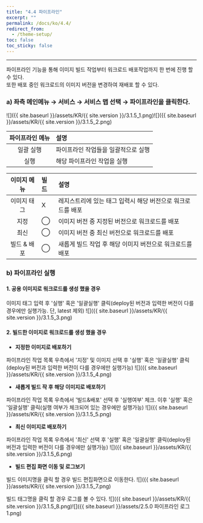 ```yaml
---
title: "4.4 파이프라인"
excerpt: ""
permalink: /docs/ko/4.4/
redirect_from:
  - /theme-setup/
toc: false
toc_sticky: false
---
```


---
파이프라인 기능을 통해 이미지 빌드 작업부터 워크로드 배포작업까지 한 번에 진행 할 수 있다.<br/>
또한 배포 중인 워크로드의 이미지 버전을 변경하여 재배포 할 수 있다.

### a\) 좌측 메인메뉴 → 서비스 → 서비스 맵 선택 → 파이프라인을 클릭한다.
![]({{ site.baseurl }}/assets/KR/{{ site.version }}/3.1.5_1.png)![]({{ site.baseurl }}/assets/KR/{{ site.version }}/3.1.5_2.png)

| **파이프라인 메뉴** | **설명**              |
| :----------: | :------------------ |
|    일괄 실행     | 파이프라인 작업들을 일괄적으로 실행 |
|      실행      | 해당 파이프라인 작업을 실행     |

| **이미지 메뉴** | **빌드** | **설명**                            |
| :--------: | :----- | :-------------------------------- |
|   이미지 태그   | X      | 레지스트리에 있는 태그 입력시 해당 버전으로 워크로드를 배포 |
|     지정     | ⃝      | 이미지 버전 중 지정된 버전으로 워크로드를 배포        |
|     최신     | ⃝      | 이미지 버전 중 최신 버전으로 워크로드를 배포         |
|  빌드 & 배포   | ⃝      | 새롭게 빌드 작업 후 해당 이미지 버전으로 워크로드를 배포  |

### b\) 파이프라인 실행

#### 1. 공용 이미지로 워크로드를 생성 했을 경우

이미지 태그 입력 후 '실행' 혹은 '일괄실행' 클릭\(deploy된 버전과 입력한 버전이 다를 경우에만 실행가능. 단, latest 제외\)
![]({{ site.baseurl }}/assets/KR/{{ site.version }}/3.1.5_3.png)

#### 2. 빌드한 이미지로 워크로드를 생성 했을 경우

* **지정한 이미지로 배포하기**

파이프라인 작업 목록 우측에서 '지정' 및 이미지 선택 후 '실행' 혹은 '일괄실행' 클릭\(deploy된 버전과 입력한 버전이 다를 경우에만 실행가능\)
![]({{ site.baseurl }}/assets/KR/{{ site.version }}/3.1.5_4.png)

* **새롭게 빌드 작 후 해당 이미지로 배포하기**

파이프라인 작업 목록 우측에서 '빌드&배포' 선택 후 '실행여부' 체크. 이후 '실행' 혹은 '일괄실행' 클릭\(실행 여부가 체크되어 있는 경우에만 실행가능\)
![]({{ site.baseurl }}/assets/KR/{{ site.version }}/3.1.5_5.png)

* **최신 이미지로 배포하기**

파이프라인 작업 목록 우측에서 '최신' 선택 후 '실행' 혹은 '일괄실행' 클릭\(deploy된 버전과 입력한 버전이 다를 경우에만 실행가능\)
![]({{ site.baseurl }}/assets/KR/{{ site.version }}/3.1.5_6.png)

* **빌드 편집 화면 이동 및 로그보기**

빌드 이미지명을 클릭 할 경우 빌드 편집화면으로 이동한다.
![]({{ site.baseurl }}/assets/KR/{{ site.version }}/3.1.5_7.png)

빌드 태그명을 클릭 할 경우 로그를 볼 수 있다.
![]({{ site.baseurl }}/assets/KR/{{ site.version }}/3.1.5_8.png)![]({{ site.baseurl }}/assets/2.5.0 파이프라인 로그1.png)
